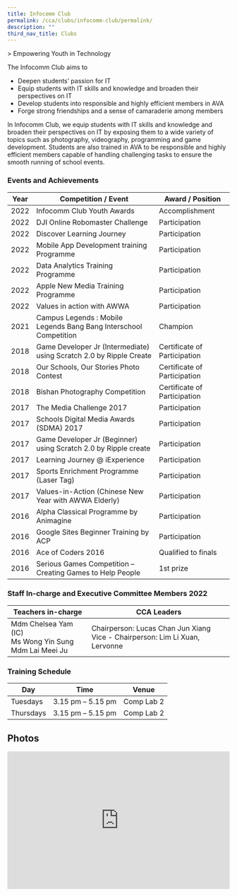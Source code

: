 ```yaml
---
title: Infocomm Club
permalink: /cca/clubs/infocomm-club/permalink/
description: ""
third_nav_title: Clubs
---
```

&gt; Empowering Youth in Technology

The Infocomm Club aims to

*   Deepen students’ passion for IT
*   Equip students with IT skills and knowledge and broaden their perspectives on IT
*   Develop students into responsible and highly efficient members in AVA
*   Forge strong friendships and a sense of camaraderie among members

In Infocomm Club, we equip students with IT skills and knowledge and broaden their perspectives on IT by exposing them to a wide variety of topics such as photography, videography, programming and game development. Students are also trained in AVA to be responsible and highly efficient members capable of handling challenging tasks to ensure the smooth running of school events.

### Events and Achievements

| Year | Competition / Event | Award / Position |
| --- | --- | --- |
| 2022 | Infocomm Club Youth Awards | Accomplishment |
| 2022 | DJI Online Robomaster Challenge | Participation |
| 2022 | Discover Learning Journey | Participation |
| 2022 | Mobile App Development training Programme | Participation |
|  2022| Data Analytics Training Programme | Participation |
| 2022| Apple New Media Training Programme | Participation |
| 2022 | Values in action with AWWA | Participation |
| 2021 | Campus Legends : Mobile Legends Bang Bang Interschool Competition | Champion |
| 2018 | Game Developer Jr (Intermediate) using Scratch 2.0 by Ripple Create | Certificate of Participation |
| 2018 | Our Schools, Our Stories Photo Contest | Certificate of Participation |
| 2018 | Bishan Photography Competition | Certificate of Participation |
| 2017 | The Media Challenge 2017 | Participation |
| 2017 | Schools Digital Media Awards (SDMA) 2017 | Participation |
| 2017 | Game Developer Jr (Beginner) using Scratch 2.0 by Ripple create | Participation |
|2017  | Learning Journey @ iExperience | Participation |
| 2017 | Sports Enrichment Programme (Laser Tag) | Participation |
|  2017| Values-in-Action (Chinese New Year with AWWA Elderly) | Participation |
| 2016 | Alpha Classical Programme by Animagine | Participation |
| 2016 | Google Sites Beginner Training by ACP | Participation |
|  2016| Ace of Coders 2016 | Qualified to finals |
| 2016 | Serious Games Competition – Creating Games to Help People | 1st prize |

### Staff In-charge and Executive Committee Members 2022

| Teachers in-charge 	| CCA Leaders  	|
|---	|---	|
| Mdm Chelsea Yam (IC)<br>Ms Wong Yin Sung <br> Mdm Lai Meei Ju	| Chairperson: Lucas Chan Jun Xiang<br>Vice - Chairperson: Lim Li Xuan, Lervonne 	|

### Training Schedule

| Day | Time | Venue |
| --- | --- | --- |
| Tuesdays | 3.15 pm – 5.15 pm | Comp Lab 2 |
| Thursdays | 3.15 pm – 5.15 pm | Comp Lab 2 |

Photos
------

<div style="position:relative;width:100%;padding-bottom: 62%;height: 0; overflow: hidden;"><iframe style="position: absolute; top: 0; left: 0; width: 100%; height: 100%;" frameborder="0" src="https://docs.google.com/presentation/d/e/2PACX-1vTE6yNuBkyfhN-XHh9uOo9tKYlgBLNz3MrInr9j3a4h-SA2J4yQNSHH2bqefLdimxxQ045IdCips7iK/embed?start=false&amp;loop=false&amp;delayms=3000"></iframe></div>
